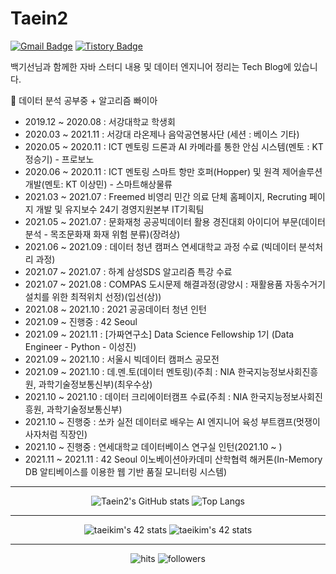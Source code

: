  
# Taein2

[![Gmail Badge](https://img.shields.io/badge/Gmail-D14836?style=flat&logo=Gmail&logoColor=white)](mailto:dls102s@gmail.com)
[![Tistory Badge](https://img.shields.io/badge/Tech%20Blog-555263?style=flat&logoColor=white)](https://codingrepo.tistory.com/)

백기선님과 함께한 자바 스터디 내용 및 데이터 엔지니어 정리는 Tech Blog에 있습니다.


🌱 데이터 분석 공부중 + 알고리즘 빠이아

- 2019.12 ~ 2020.08 : 서강대학교 학생회
- 2020.03 ~ 2021.11 : 서강대 라온제나 음악공연봉사단 (세션 : 베이스 기타)
- 2020.05 ~ 2020.11 : ICT 멘토링 드론과 AI 카메라를 통한 안심 시스템(멘토 : KT 정승기) - 프로보노
- 2020.06 ~ 2020.11 : ICT 멘토링 스마트 항만 호퍼(Hopper) 및 원격 제어솔루션 개발(멘토: KT 이상민) - 스마트해상물류
- 2021.03 ~ 2021.07 : Freemed 비영리 민간 의료 단체 홈페이지, Recruting 페이지 개발 및 유지보수 24기 경영지원본부 IT기획팀
- 2021.05 ~ 2021.07 : 문화재청 공공빅데이터 활용 경진대회 아이디어 부문(데이터분석 - 목조문화재 화재 위험 분류)(장려상)
- 2021.06 ~ 2021.09 : 데이터 청년 캠퍼스 연세대학교 과정 수료 (빅데이터 분석처리 과정)
- 2021.07 ~ 2021.07 : 하계 삼성SDS 알고리즘 특강 수료
- 2021.07 ~ 2021.08 : COMPAS 도시문제 해결과정(광양시 : 재활용품 자동수거기 설치를 위한 최적위치 선정)(입선(상))
- 2021.08 ~ 2021.10 : 2021 공공데이터 청년 인턴
- 2021.09 ~ 진행중  : 42 Seoul
- 2021.09 ~ 2021.11 : [가짜연구소] Data Science Fellowship 1기 (Data Engineer - Python - 이성진)
- 2021.09 ~ 2021.10 : 서울시 빅데이터 캠퍼스 공모전
- 2021.09 ~ 2021.10 : 데.멘.토(데이터 멘토링)(주최 : NIA 한국지능정보사회진흥원, 과학기술정보통신부)(최우수상)
- 2021.10 ~ 2021.10 : 데이터 크리에이터캠프 수료(주최 : NIA 한국지능정보사회진흥원, 과학기술정보통신부)
- 2021.10 ~ 진행중  : 쏘카 실전 데이터로 배우는 AI 엔지니어 육성 부트캠프(멋쟁이사자처럼 직장인)
- 2021.10 ~ 진행중  : 연세대학교 데이터베이스 연구실 인턴(2021.10 ~ )
- 2021.11 ~ 2021.11 : 42 Seoul 이노베이션아카데미 산학협력 해커톤(In-Memory DB 알티베이스를 이용한 웹 기반 품질 모니터링 시스템)

<hr>

<div align=center>

![Taein2's GitHub stats](https://github-readme-stats.vercel.app/api?username=Taein2&show_icons=true&theme=aura)
![Top Langs](https://github-readme-stats.vercel.app/api/top-langs/?username=Taein2&layout=compact&theme=dracula)

<hr>

![taeikim's 42 stats](https://badge42.herokuapp.com/api/stats/taeikim?cursus=C%20Piscine&align=left)
![taeikim's 42 stats](https://badge42.herokuapp.com/api/stats/taeikim?privacyEmail=true&align=right)

<hr>


![hits](https://hits.seeyoufarm.com/api/count/incr/badge.svg?url=https%3A%2F%2Fgithub.com%2FTaein2&count_bg=%237A7A7A&title_bg=%23FFADCC&icon=reverbnation.svg&icon_color=%23FF0000&title=hits&edge_flat=false)
![followers](https://img.shields.io/github/followers/Taein2?style=social)


